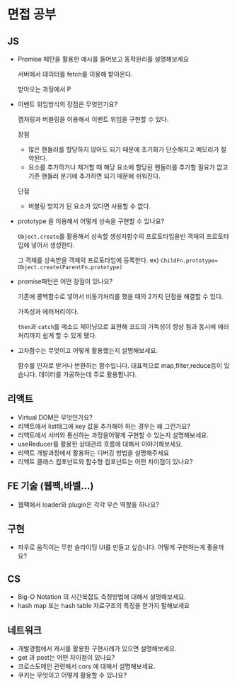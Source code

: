  # 면접 공부

## JS

- Promise 패턴을 활용한 예시를 들어보고 동작원리를 설명해보세요

  서버에서 데이터를 fetch를 이용해 받아온다. 

  받아오는 과정에서 P

- 이벤트 위임방식의 장점은 무엇인가요?

  캡처링과 버블링을 이용해서 이벤트 위임을 구현할 수 있다. 

  장점

  - 많은 핸들러를 할당하지 않아도 되기 때문에 초기화가 단순해지고 메모리가 절약된다.
  - 요소를 추가하거나 제거할 때 해당 요소에 할당된 핸들러를 추가할 필요가 없고 기존 핸들러 분기에 추가하면 되기 때문에 쉬워진다.

  단점

  - 버블링 방지가 된 요소가 있다면 사용할 수 없다. 

- prototype 을 이용해서 어떻게 상속을 구현할 수 있나요?

  `Object.create`를 활용해서 상속할 생성자함수의 프로토타입을빈 객체의 프로토타입에 넣어서 생성한다.

  그 객체를 상속받을 객체의 프로토타입에 등록한다. ex) `ChildFn.prototype= Object.create(ParentFn.prototype)`

- promise패턴은 어떤 장점이 있나요?

  기존에 콜백함수로 넣어서 비동기처리를 했을 때의 2가지 단점을 해결할 수 있다. 

  가독성과 에러처리이다. 

  `then`과 `catch`를 메소드 체이닝으로 표현해 코드의 가독성이 향상 됨과 동시에 에러처리까지 쉽게 할 수 있게 됐다. 

- 고차함수는 무엇이고 어떻게 활용했는지 설명해보세요.

  함수를 인자로 받거나 반환하는 함수입니다. 대표적으로 map,filter,reduce등이 있습니다. 데이터를 가공하는데 주로 활용합니다. 


## 리액트

- Virtual DOM은 무엇인가요?
- 리액트에서 list태그에 key 값을 추가해야 하는 경우는 왜 그런가요?
- 리액트에서 서버와 통신하는 과정을어떻게 구현할 수 있는지 설명해보세요.
- useReducer를 활용한 상태관리 흐름에 대해서 이야기해보세요.
- 리액트 개발과정에서 활용하는 디버깅 방법을 설명해주세요
- 리액트 클래스 컴포넌트와 함수형 컴포넌트는 어떤 차이점이 있나요?

## FE 기술 (웹팩,바벨...)

- 웹팩에서 loader와 plugin은 각각 무슨 역할을 하나요?

## 구현

- 좌우로 움직이는 무한 슬라이딩 UI를 만들고 싶습니다. 어떻게 구현하는게 좋을까요?

## CS

- Big-O Notation 의 시간복잡도 측정방법에 대해서 설명해보세요.
- hash map 또는 hash table 자료구조의 특징을 한가지 말해보세요


## 네트워크

- 개발경험에서 캐시를 활용한 구현사례가 있으면 설명해보세요.
- get 과 post는 어떤 차이점이 있나요?
- 크로스도메인 관련해서 cors 에 대해서 설명해보세요.
- 쿠키는 무엇이고 어떻게 활용할 수 있나요?